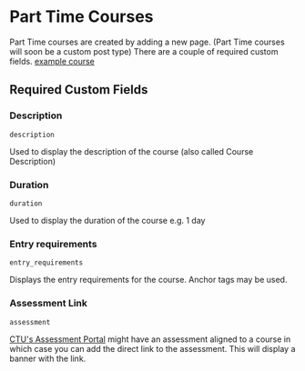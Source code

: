 # Part Time Courses

Part Time courses are created by adding a new page. (Part Time courses will soon be a custom post type)
There are a couple of required custom fields.
[example course](https://ctutraining.ac.za/part-time-courses/google-courses/google-adwords-for-businesses/)

## Required Custom Fields

### Description
`description`

Used to display the description of the course (also called Course Description)

### Duration
`duration`

Used to display the duration of the course e.g. 1 day

### Entry requirements
`entry_requirements`

Displays the entry requirements for the course. Anchor tags may be used.

### Assessment Link
`assessment`

[CTU's Assessment Portal](https://ctutraining.ac.za/assessments/) might have an assessment aligned to a course in which case you can add the direct link to the assessment. This will display a banner with the link.
